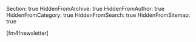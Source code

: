 Section: true
HiddenFromArchive: true
HiddenFromAuthor: true
HiddenFromCategory: true
HiddenFromSearch: true
HiddenFromSitemap: true

[fm4fnewsletter]
